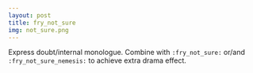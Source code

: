 ```yaml
---
layout: post
title: fry_not_sure
img: not_sure.png
---
```

Express doubt/internal monologue. Combine with `:fry_not_sure:` or/and `:fry_not_sure_nemesis:` to achieve extra 
drama effect.

